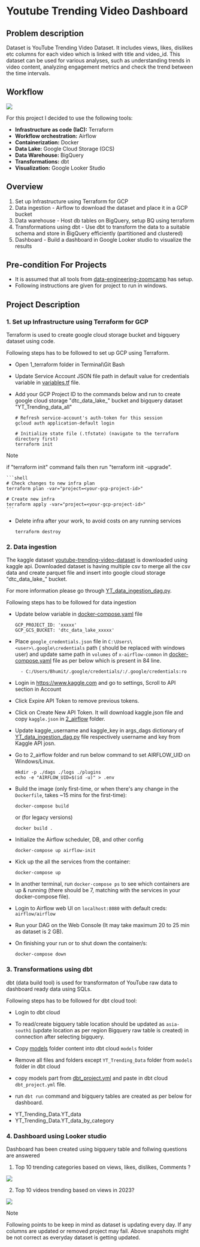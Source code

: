 # Youtube Trending Video Dashboard
## Problem description
Dataset is YouTube Trending Video Dataset. It includes views, likes, dislikes etc columns for each video which is linked with title and video_id.
This dataset can be used for various analyses, such as understanding trends in video content, analyzing engagement metrics and check the trend between the time intervals.

## Workflow
![](images/Flow_Diagram.jpg)

For this project I decided to use the following tools:
- **Infrastructure as code (IaC):** Terraform
- **Workflow orchestration:** Airflow
- **Containerization:** Docker
- **Data Lake:** Google Cloud Storage (GCS)
- **Data Warehouse:** BigQuery
- **Transformations:** dbt 
- **Visualization:** Google Looker Studio

## Overview
1. Set up Infrastructure using Terraform for GCP
2. Data ingestion - Airflow to download the dataset and place it in a GCP bucket
3. Data warehouse - Host db tables on BigQuery, setup BQ using terraform
4. Transformations using dbt - Use dbt to transform the data to a suitable schema and store in BigQuery efficiently (partitioned and clustered)
5. Dashboard - Build a dashboard in Google Looker studio to visualize the results

## Pre-condition For Projects
- It is assumed that all tools from [data-engineering-zoomcamp](https://github.com/DataTalksClub/data-engineering-zoomcamp) has setup.
- Following instructions are given for project to run in windows.

## Project Description
### 1. Set up Infrastructure using Terraform for GCP
Terraform is used to create google cloud storage bucket and bigquery dataset using code.

Following steps has to be followed to set up GCP using Terraform.

* Open 1_terraform folder in Terminal\Git Bash
* Update Service Account JSON file path in default value for credentials variable in [variables.tf](1_terraform/variables.tf) file.
* Add your GCP Project ID to the commands below and run to create google cloud storage "dtc_data_lake_<Your Project ID>" bucket and bigquery dataset "YT_Trending_data_all"

    ```shell
    # Refresh service-account's auth-token for this session
    gcloud auth application-default login

    # Initialize state file (.tfstate) (navigate to the terraform directory first)
    terraform init
    ```

> [!NOTE]
> if "terraform init" command fails then run "terraform init -upgrade".

    ```shell
    # Check changes to new infra plan
    terraform plan -var="project=<your-gcp-project-id>"

    # Create new infra
    terraform apply -var="project=<your-gcp-project-id>"
    ```

* Delete infra after your work, to avoid costs on any running services

    ```shell
    terraform destroy
    ```

### 2. Data ingestion

The kaggle dataset [youtube-trending-video-dataset](https://www.kaggle.com/datasets/rsrishav/youtube-trending-video-dataset) is downloaded using kaggle api. Downloaded dataset is having multiple csv to merge all the csv data and create parquet file and insert into google cloud storage "dtc_data_lake_<Your Project ID>" bucket.

For more information please go through [YT_data_ingestion_dag.py](2_airflow\dags\YT_data_ingestion_dag.py).

Following steps has to be followed for data ingestion

* Update below variable in [docker-compose.yaml](2_airflow) file

    ```shell
    GCP_PROJECT_ID: 'xxxxx'
    GCP_GCS_BUCKET: 'dtc_data_lake_xxxxx'
    ```

* Place `google_credentials.json` file in `C:\Users\<user>\.google\credentials` path (<user> should be replaced with windows user) and update same path in `volumes` of `x-airflow-common` in [docker-compose.yaml](2_airflow) file as per below which is present in 84 line.

    ```shell
      - C:/Users/Bhumit/.google/credentials/:/.google/credentials:ro
    ```

* Login in https://www.kaggle.com and go to settings, Scroll to API section in Account

* Click Expire API Token to remove previous tokens. 

* Click on Create New API Token. It will download kaggle.json file and copy `kaggle.json` in [2_airflow](2_airflow) folder.

* Update kaggle_username and kaggle_key in args_dags dictionary of [YT_data_ingestion_dag.py](2_airflow\dags\YT_data_ingestion_dag.py) file respectively username and key from Kaggle API josn.

* Go to 2_airflow folder and run below command to set AIRFLOW_UID on Windows/Linux.

    ```shell
    mkdir -p ./dags ./logs ./plugins
    echo -e "AIRFLOW_UID=$(id -u)" > .env
    ```

* Build the image (only first-time, or when there's any change in the `Dockerfile`, takes ~15 mins for the first-time):
    ```shell
    docker-compose build
    ```
   
    or (for legacy versions)
   
    ```shell
    docker build .
    ```

* Initialize the Airflow scheduler, DB, and other config
    ```shell
    docker-compose up airflow-init
    ```

* Kick up the all the services from the container:
    ```shell
    docker-compose up
    ```

* In another terminal, run `docker-compose ps` to see which containers are up & running (there should be 7, matching with the services in your docker-compose file).

* Login to Airflow web UI on `localhost:8080` with default creds: `airflow/airflow`

* Run your DAG on the Web Console (It may take maximum 20 to 25 min as dataset is 2 GB).

* On finishing your run or to shut down the container/s:
    ```shell
    docker-compose down
    ```
### 3. Transformations using dbt

dbt (data build tool) is used for transformaton of YouTube raw data to dashboard ready data using SQLs.

Following steps has to be followed for dbt cloud tool:

* Login to dbt cloud

* To read/create bigquery table location should be updated as `asia-south1` (update location as per region Bigquery raw table is created) in connection after selecting bigquery.

* Copy [models](3_YT_dbt_models\models) folder content into dbt cloud `models` folder

* Remove all files and folders except `YT_Trending_Data` folder from `models` folder in dbt cloud

* copy models part from [dbt_project.yml](3_YT_dbt_models\dbt_project.yml) and paste in dbt cloud `dbt_project.yml` file.

* run `dbt run` command and bigquery tables are created as per below for dashboard.

- YT_Trending_Data.YT_data
- YT_Trending_Data.YT_data_by_category

### 4. Dashboard using Looker studio

Dashboard has been created using bigquery table and follwing questions are answered

1. Top 10 trending categories based on views, likes, dislikes, Comments ?

![](images/Trending_Categories.png)

2. Top 10 videos trending based on views in 2023?

![](images/Trending_Videos_Views.png)

> [!NOTE]
> Following points to be keep in mind as dataset is updating every day.
>    If any columns are updated or removed project may fail.
>    Above snapshots might be not correct as everyday dataset is getting updated.
